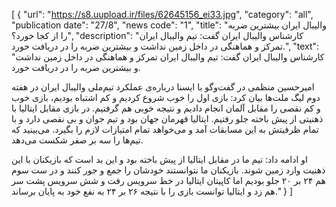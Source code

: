 [
  {
    "url": "https://s8.uupload.ir/files/62645156_ei33.jpg",
    "category": "all",
    "publication date": "27/8",
    "news code": "1",
    "title": "والیبال ایران بیشترین ضربه را از کجا خورد؟",
    "description": "کارشناس والیبال ایران گفت: تیم والیبال ایران تمرکز و هماهنگی در داخل زمین نداشت و بیشترین ضربه را در دریافت خورد.",
    "text": "کارشناس والیبال ایران گفت: تیم والیبال ایران تمرکز و هماهنگی در داخل زمین نداشت و بیشترین ضربه را در دریافت خورد.

امیرحسین منظمی در گفت‌وگو با ایسنا درباره‌ی عملکرد تیم‌ملی والیبال ایران در هفته دوم لیگ ملت‌ها بیان کرد: بازی اول را خوب شروع کردیم و کم اشتباه بودیم، بازی خوب و کم نقصی را مقابل آلمان انجام دادیم و نتیجه خوبی هم گرفتیم. در بازی مقابل ایتالیا با ذهنیتی از پیش باخته جلو رفتیم. ایتالیا قهرمان جهان بود و تیم جوان و بی نقصی دارد و با تمام ظرفیتش به این مسابقات آمد و می‌خواهد تمام امتیازات لازم را بگیرد. می‌بینید که تیم‌ها را سه بر صفر شکست می‌دهد.

او ادامه داد: تیم ما در مقابل ایتالیا از پیش باخته بود و این بد است که بازیکنان با این ذهنیت وارد زمین شوند. بازیکنان ما نتوانستند خودشان را جمع و جور کنند و در ست سوم هم ۲۴ بر ۲۰ جلو بودیم اما کاپیتان ایتالیا در خط سرویس رفت و شش سرویس پشت سر هم زد و ایتالیا توانست بازی را با نتیجه ۲۶ بر ۲۴ به نفع خود به پایان برساند."
  }
]
